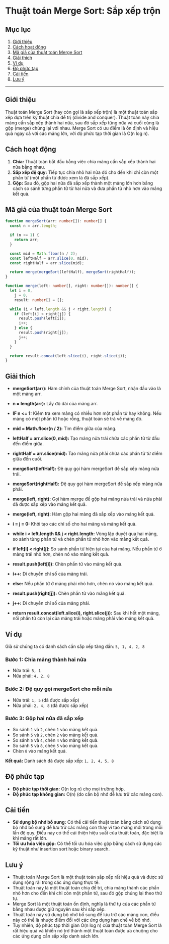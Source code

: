 # Thuật toán Merge Sort: Sắp xếp trộn

## Mục lục

1. [Giới thiệu](#giới-thiệu)
2. [Cách hoạt động](#cách-hoạt-động)
3. [Mã giả của thuật toán Merge Sort](#mã-giả-của-thuật-toán-merge-sort)
4. [Giải thích](#giải-thích)
5. [Ví dụ](#ví-dụ)
6. [Độ phức tạp](#độ-phức-tạp)
7. [Cải tiến](#cải-tiến)
8. [Lưu ý](#lưu-ý)

---

## Giới thiệu

Thuật toán Merge Sort (hay còn gọi là sắp xếp trộn) là một thuật toán sắp xếp dựa trên kỹ thuật chia để trị (divide and conquer). Thuật toán này chia mảng cần sắp xếp thành hai nửa, sau đó sắp xếp từng nửa và cuối cùng là gộp (merge) chúng lại với nhau. Merge Sort có ưu điểm là ổn định và hiệu quả ngay cả với các mảng lớn, với độ phức tạp thời gian là O(n log n).

## Cách hoạt động

1. **Chia:** Thuật toán bắt đầu bằng việc chia mảng cần sắp xếp thành hai nửa bằng nhau.
2. **Sắp xếp đệ quy:** Tiếp tục chia nhỏ hai nửa đó cho đến khi chỉ còn một phần tử (một phần tử được xem là đã sắp xếp).
3. **Gộp:** Sau đó, gộp hai nửa đã sắp xếp thành một mảng lớn hơn bằng cách so sánh từng phần tử từ hai nửa và đưa phần tử nhỏ hơn vào mảng kết quả.

## Mã giả của thuật toán Merge Sort

```typescript
function mergeSort(arr: number[]): number[] {
  const n = arr.length;

  if (n <= 1) {
    return arr;
  }

  const mid = Math.floor(n / 2);
  const leftHalf = arr.slice(0, mid);
  const rightHalf = arr.slice(mid);

  return merge(mergeSort(leftHalf), mergeSort(rightHalf));
}

function merge(left: number[], right: number[]): number[] {
  let i = 0,
    j = 0,
    result: number[] = [];

  while (i < left.length && j < right.length) {
    if (left[i] < right[j]) {
      result.push(left[i]);
      i++;
    } else {
      result.push(right[j]);
      j++;
    }
  }

  return result.concat(left.slice(i), right.slice(j));
}
```

## Giải thích

- **mergeSort(arr):** Hàm chính của thuật toán Merge Sort, nhận đầu vào là một mảng arr.
- **n = length(arr):** Lấy độ dài của mảng arr.
- **IF n <= 1:** Kiểm tra xem mảng có nhiều hơn một phần tử hay không. Nếu mảng có một phần tử hoặc rỗng, thuật toán sẽ trả về mảng đó.
- **mid = Math.floor(n / 2):** Tìm điểm giữa của mảng.
- **leftHalf = arr.slice(0, mid):** Tạo mảng nửa trái chứa các phần tử từ đầu đến điểm giữa.
- **rightHalf = arr.slice(mid):** Tạo mảng nửa phải chứa các phần tử từ điểm giữa đến cuối.
- **mergeSort(leftHalf):** Đệ quy gọi hàm mergeSort để sắp xếp mảng nửa trái.
- **mergeSort(rightHalf):** Đệ quy gọi hàm mergeSort để sắp xếp mảng nửa phải.
- **merge(left, right):** Gọi hàm merge để gộp hai mảng nửa trái và nửa phải đã được sắp xếp vào mảng kết quả.

- **merge(left, right):** Hàm gộp hai mảng đã sắp xếp vào mảng kết quả.
- **i = j = 0:** Khởi tạo các chỉ số cho hai mảng và mảng kết quả.
- **while i < left.length && j < right.length:** Vòng lặp duyệt qua hai mảng, so sánh từng phần tử và chèn phần tử nhỏ hơn vào mảng kết quả.
- **if left[i] < right[j]:** So sánh phần tử hiện tại của hai mảng. Nếu phần tử ở mảng trái nhỏ hơn, chèn nó vào mảng kết quả.
- **result.push(left[i]):** Chèn phần tử vào mảng kết quả.
- **i++:** Di chuyển chỉ số của mảng trái.
- **else:** Nếu phần tử ở mảng phải nhỏ hơn, chèn nó vào mảng kết quả.
- **result.push(right[j]):** Chèn phần tử vào mảng kết quả.
- **j++:** Di chuyển chỉ số của mảng phải.
- **return result.concat(left.slice(i), right.slice(j)):** Sau khi hết một mảng, nối phần tử còn lại của mảng trái hoặc mảng phải vào mảng kết quả.

## Ví dụ

Giả sử chúng ta có danh sách cần sắp xếp tăng dần: `5, 1, 4, 2, 8`

### Bước 1: Chia mảng thành hai nửa

- Nửa trái: `5, 1`
- Nửa phải: `4, 2, 8`

### Bước 2: Đệ quy gọi mergeSort cho mỗi nửa

- Nửa trái: `1, 5` (đã được sắp xếp)
- Nửa phải: `2, 4, 8` (đã được sắp xếp)

### Bước 3: Gộp hai nửa đã sắp xếp

- So sánh `1` và `2`, chèn `1` vào mảng kết quả.
- So sánh `5` và `2`, chèn `2` vào mảng kết quả.
- So sánh `5` và `4`, chèn `4` vào mảng kết quả.
- So sánh `5` và `8`, chèn `5` vào mảng kết quả.
- Chèn `8` vào mảng kết quả.

**Kết quả:** Danh sách đã được sắp xếp: `1, 2, 4, 5, 8`

## Độ phức tạp

- **Độ phức tạp thời gian:** O(n log n) cho mọi trường hợp.
- **Độ phức tạp không gian:** O(n) (do cần bộ nhớ để lưu trữ các mảng con).

## Cải tiến

- **Sử dụng bộ nhớ bổ sung:** Có thể cải tiến thuật toán bằng cách sử dụng bộ nhớ bổ sung để lưu trữ các mảng con thay vì tạo mảng mới trong mỗi lần đệ quy. Điều này có thể cải thiện hiệu suất của thuật toán, đặc biệt là khi mảng rất lớn.
- **Tối ưu hóa việc gộp:** Có thể tối ưu hóa việc gộp bằng cách sử dụng các kỹ thuật như insertion sort hoặc binary search.

## Lưu ý

- Thuật toán Merge Sort là một thuật toán sắp xếp rất hiệu quả và được sử dụng rộng rãi trong các ứng dụng thực tế.
- Thuật toán này là một thuật toán chia để trị, chia mảng thành các phần nhỏ hơn cho đến khi chỉ còn một phần tử, sau đó gộp chúng lại theo thứ tự.
- Merge Sort là một thuật toán ổn định, nghĩa là thứ tự của các phần tử bằng nhau được giữ nguyên sau khi sắp xếp.
- Thuật toán này sử dụng bộ nhớ bổ sung để lưu trữ các mảng con, điều này có thể là nhược điểm đối với các ứng dụng hạn chế về bộ nhớ.
- Tuy nhiên, độ phức tạp thời gian O(n log n) của thuật toán Merge Sort là rất hiệu quả và khiến nó trở thành một thuật toán được ưa chuộng cho các ứng dụng cần sắp xếp danh sách lớn.
